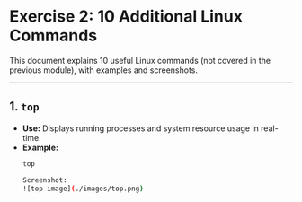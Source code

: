 # Exercise 2: 10 Additional Linux Commands

This document explains 10 useful Linux commands (not covered in the previous module), with examples and screenshots.

---

## 1. `top`
- **Use:** Displays running processes and system resource usage in real-time.  
- **Example:**
  ```bash
  top

  Screenshot:
  ![top image](./images/top.png)




